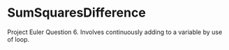# SumSquaresDifference
Project Euler Question 6. Involves continuously adding to a variable by use of loop.
